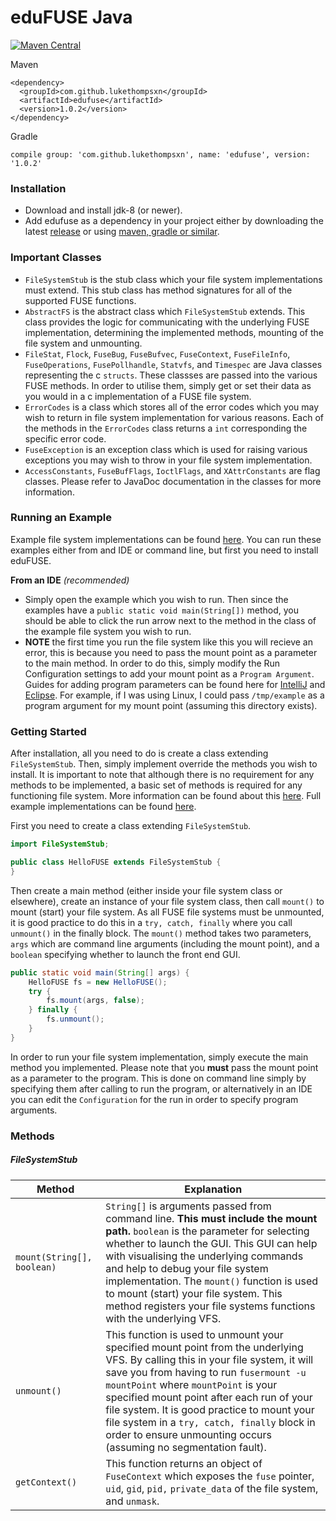 # eduFUSE Java
[![Maven Central](https://maven-badges.herokuapp.com/maven-central/com.github.lukethompsxn/edufuse/badge.svg)](https://maven-badges.herokuapp.com/maven-central/com.github.lukethompsxn/edufuse)

Maven
```
<dependency>
  <groupId>com.github.lukethompsxn</groupId>
  <artifactId>edufuse</artifactId>
  <version>1.0.2</version>
</dependency>
```

Gradle
```
compile group: 'com.github.lukethompsxn', name: 'edufuse', version: '1.0.2'
```

### Installation
- Download and install jdk-8 (or newer).
- Add edufuse as a dependency in your project either by downloading the latest [release](https://github.com/lukethompsxn/edufuse/releases) or using [maven, gradle or similar](https://mvnrepository.com/artifact/com.github.lukethompsxn/edufuse).

### Important Classes
- `FileSystemStub` is the stub class which your file system implementations must extend. This stub class has method signatures for all of the supported FUSE functions. 
- `AbstractFS` is the abstract class which `FileSystemStub` extends. This class provides the logic for communicating with the underlying FUSE implementation, determining the implemented methods, mounting of the file system and unmounting. 
- `FileStat`, `Flock`, `FuseBug`, `FuseBufvec`, `FuseContext`, `FuseFileInfo`, `FuseOperations`, `FusePollhandle`, `Statvfs`, and `Timespec` are Java classes representing the c `structs`. These classses are passed into the various FUSE methods. In order to utilise them, simply get or set their data as you would in a c implementation of a FUSE file system.
- `ErrorCodes` is a class which stores all of the error codes which you may wish to return in file system implementation for various reasons. Each of the methods in the `ErrorCodes` class returns a `int` corresponding the specific error code.
- `FuseException` is an exception class which is used for raising various exceptions you may wish to throw in your file system implementation.
- `AccessConstants`, `FuseBufFlags`, `IoctlFlags`, and `XAttrConstants` are flag classes. Please refer to JavaDoc documentation in the classes for more information.

### Running an Example
Example file system implementations can be found [here](https://github.com/lukethompsxn/edufuse/tree/master/java/examples/). You can run these examples either from and IDE or command line, but first you need to install eduFUSE.

**From an IDE** *(recommended)*

- Simply open the example which you wish to run. Then since the examples have a `public static void main(String[])` method, you should be able to click the run arrow next to the method in the class of the example file system you wish to run. 
- **NOTE** the first time you run the file system like this you will recieve an error, this is because you need to pass the mount point as a parameter to the main method. In order to do this, simply modify the Run Configuration settings to add your mount point as a `Program Argument`. Guides for adding program parameters can be found here for [IntelliJ](https://stackoverflow.com/questions/2066307/how-do-you-input-commandline-argument-in-intellij-idea) and [Eclipse](https://www.cs.colostate.edu/helpdocs/eclipseCommLineArgs.html). For example, if I was using Linux, I could pass `/tmp/example` as a program argument for my mount point (assuming this directory exists). 

### Getting Started
After installation, all you need to do is create a class extending `FileSystemStub`. Then, simply implement override the methods you wish to install. It is important to note that although there is no requirement for any methods to be implemented, a basic set of methods is required for any functioning file system. More information can be found about this [here](https://github.com/libfuse/libfuse). Full example implementations can be found [here](https://github.com/lukethompsxn/edufuse/tree/master/java/src/main/java/com/edufuse/examples).

First you need to create a class extending `FileSystemStub`.

```java
import FileSystemStub;

public class HelloFUSE extends FileSystemStub { 
}
```

Then create a main method (either inside your file system class or elsewhere), create an instance of your file system class, then call `mount()` to mount (start) your file system. As all FUSE file systems must be unmounted, it is good practice to do this in a `try, catch, finally` where you call `unmount()` in the finally block. The `mount()` method takes two parameters, `args` which are command line arguments (including the mount point), and a `boolean` specifying whether to launch the front end GUI.

```java
public static void main(String[] args) {
	HelloFUSE fs = new HelloFUSE();
 	try {
   		fs.mount(args, false);
	} finally {
   		fs.unmount();
   	}
}
```
In order to run your file system implementation, simply execute the main method you implemented. Please note that you **must** pass the mount point as a parameter to the program. This is done on command line simply by specifying them after calling to run the program, or alternatively in an IDE you can edit the `Configuration` for the run in order to specify program arguments.   

### Methods
##### FileSystemStub 
 **Method** | **Explanation**
 --- | ---
`mount(String[], boolean)` | `String[]` is arguments passed from command line. **This must include the mount path.** `boolean` is the parameter for selecting whether to launch the GUI. This GUI can help with visualising the underlying commands and help to debug your file system implementation. The `mount()` function is used to mount (start) your file system. This method registers your file systems functions with the underlying VFS. 
| `unmount()` | This function is used to unmount your specified mount point from the underlying VFS. By calling this in your file system, it will save you from having to run `fusermount -u mountPoint` where `mountPoint` is your specified mount point after each run of your file system. It is good practice to mount your file system in a `try, catch, finally` block in order to ensure unmounting occurs (assuming no segmentation fault).
| `getContext()` | This function returns an object of `FuseContext` which exposes the `fuse` pointer, `uid`, `gid`, `pid,` `private_data` of the file system, and `unmask`. 
